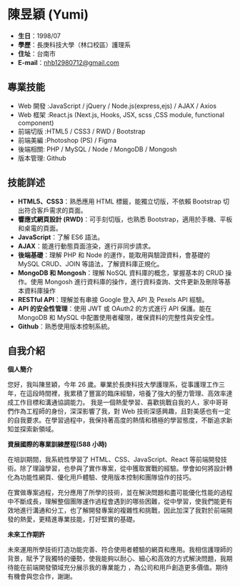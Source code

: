 # 陳昱穎 (Yumi)

- **生日**：1998/07
- **學歷**：長庚科技大學（林口校區）護理系
- **住址**：台南市
- **E-mail**：nhb12980712@gmail.com

## 專業技能

- Web 開發 :JavaScript / jQuery / Node.js(express,ejs) / AJAX / Axios
- Web 框架 :React.js (Next.js, Hooks, JSX, scss ,CSS module, functional component)
- 前端切版 :HTML5 / CSS3 / RWD / Bootstrap
- 前端美編 :Photoshop (PS) / Figma
- 後端相關: PHP / MySQL / Node / MongoDB / Mongosh
- 版本管理: Github
## 技能詳述

- **HTML5、CSS3**：熟悉應用 HTML 標籤，能獨立切版，不依賴 Bootstrap 切出符合客戶需求的頁面。
- **響應式網頁設計 (RWD)**：可手刻切版，也熟悉 Bootstrap，適用於手機、平板和桌電的頁面。
- **JavaScript**：了解 ES6 語法。
- **AJAX**：能進行動態頁面渲染，進行非同步請求。
- **後端基礎**：理解 PHP 和 Node 的運作，能取用與驗證資料，會基礎的 MySQL CRUD、JOIN 等語法，了解資料庫正規化。
- **MongoDB 和 Mongosh**：理解 NoSQL 資料庫的概念，掌握基本的 CRUD 操作。使用 Mongosh 進行資料庫的操作，進行資料查詢、文件更新及刪除等基本資料庫操作
- **RESTful API**：理解並有串接 Google 登入 API 及 Pexels API 經驗。
- **API 的安全性管理**：使用 JWT 或 OAuth2 的方式進行 API 保護。能在 MongoDB 和 MySQL 中配置使用者權限，確保資料的完整性與安全性。
- **Github**：熟悉使用版本控制系統。

## 自我介紹

**個人簡介**

您好，我叫陳昱穎，今年 26 歲。畢業於長庚科技大學護理系，從事護理工作三年，在這段時間裡，我累積了豐富的臨床經驗，培養了強大的壓力管理、高效率達成工作目標和溝通協調能力。 我是一個熱愛學習、喜歡挑戰自我的人，家中哥哥們作為工程師的身份，深深影響了我，對 Web 技術深感興趣，且對美感也有一定的自我要求。在學習過程中，我保持著高度的熱情和積極的學習態度，不斷追求新知並探索新領域。

**資展國際的專業訓練歷程(588 小時)**

在培訓期間，我系統性學習了 HTML、CSS、JavaScript、React 等前端開發技術。除了理論學習，也參與了實作專案，從中獲取實戰的經驗。學會如何將設計轉化為功能性網頁、優化用戶體驗、使用版本控制和團隊協作的技巧。

在實做專案過程，充分應用了所學的技術，並在解決問題和盡可能優化性能的過程中不斷成長，理解整個團隊運作過程會遇到的哪些困難，從中學習，使我們能更有效地進行溝通和分工，也了解開發專案的複雜性和挑戰，因此加深了我對於前端開發的熱愛，更精進專業技能，打好堅實的基礎。

**未來工作期許**

未來運用所學技術打造功能完善、符合使用者體驗的網頁和應用。我相信護理師的背景，賦予了我獨特的優勢，使我能夠以耐心、細心和高效的方式解決問題，我期待能在前端開發領域充分展示我的專業能力 ，為公司和用戶創造更多價值。期待有機會與您合作，謝謝。
